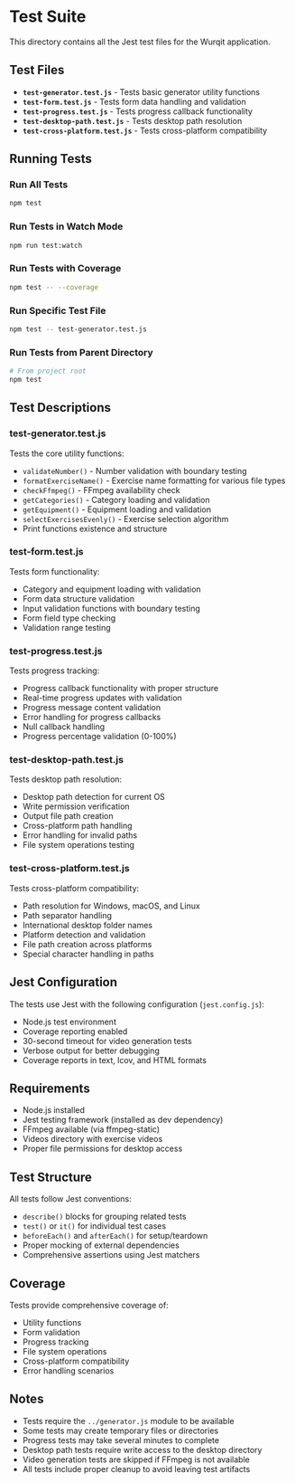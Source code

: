 # Test Suite

This directory contains all the Jest test files for the Wurqit application.

## Test Files

- **`test-generator.test.js`** - Tests basic generator utility functions
- **`test-form.test.js`** - Tests form data handling and validation
- **`test-progress.test.js`** - Tests progress callback functionality
- **`test-desktop-path.test.js`** - Tests desktop path resolution
- **`test-cross-platform.test.js`** - Tests cross-platform compatibility

## Running Tests

### Run All Tests
```bash
npm test
```

### Run Tests in Watch Mode
```bash
npm run test:watch
```

### Run Tests with Coverage
```bash
npm test -- --coverage
```

### Run Specific Test File
```bash
npm test -- test-generator.test.js
```

### Run Tests from Parent Directory
```bash
# From project root
npm test
```

## Test Descriptions

### test-generator.test.js
Tests the core utility functions:
- `validateNumber()` - Number validation with boundary testing
- `formatExerciseName()` - Exercise name formatting for various file types
- `checkFfmpeg()` - FFmpeg availability check
- `getCategories()` - Category loading and validation
- `getEquipment()` - Equipment loading and validation
- `selectExercisesEvenly()` - Exercise selection algorithm
- Print functions existence and structure

### test-form.test.js
Tests form functionality:
- Category and equipment loading with validation
- Form data structure validation
- Input validation functions with boundary testing
- Form field type checking
- Validation range testing

### test-progress.test.js
Tests progress tracking:
- Progress callback functionality with proper structure
- Real-time progress updates with validation
- Progress message content validation
- Error handling for progress callbacks
- Null callback handling
- Progress percentage validation (0-100%)

### test-desktop-path.test.js
Tests desktop path resolution:
- Desktop path detection for current OS
- Write permission verification
- Output file path creation
- Cross-platform path handling
- Error handling for invalid paths
- File system operations testing

### test-cross-platform.test.js
Tests cross-platform compatibility:
- Path resolution for Windows, macOS, and Linux
- Path separator handling
- International desktop folder names
- Platform detection and validation
- File path creation across platforms
- Special character handling in paths

## Jest Configuration

The tests use Jest with the following configuration (`jest.config.js`):
- Node.js test environment
- Coverage reporting enabled
- 30-second timeout for video generation tests
- Verbose output for better debugging
- Coverage reports in text, lcov, and HTML formats

## Requirements

- Node.js installed
- Jest testing framework (installed as dev dependency)
- FFmpeg available (via ffmpeg-static)
- Videos directory with exercise videos
- Proper file permissions for desktop access

## Test Structure

All tests follow Jest conventions:
- `describe()` blocks for grouping related tests
- `test()` or `it()` for individual test cases
- `beforeEach()` and `afterEach()` for setup/teardown
- Proper mocking of external dependencies
- Comprehensive assertions using Jest matchers

## Coverage

Tests provide comprehensive coverage of:
- Utility functions
- Form validation
- Progress tracking
- File system operations
- Cross-platform compatibility
- Error handling scenarios

## Notes

- Tests require the `../generator.js` module to be available
- Some tests may create temporary files or directories
- Progress tests may take several minutes to complete
- Desktop path tests require write access to the desktop directory
- Video generation tests are skipped if FFmpeg is not available
- All tests include proper cleanup to avoid leaving test artifacts 